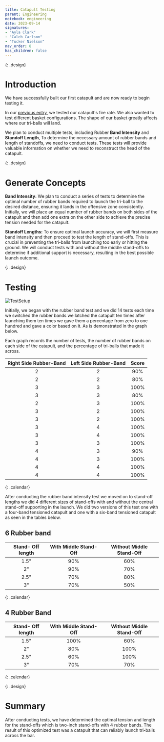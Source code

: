```yaml
---
title: Catapult Testing 
parent: Engineering
notebook: engineering
date: 2023-09-14
signatures:
- "Ayla Clark"
- "Caleb Carlson"
- "Tucker Nielson"
nav_order: 8
has_children: false
---
```


{: .design}
# Introduction 

We have successfully built our first catapult and are now ready to begin testing it. 

In our [previous entry]({{site.url}}/docs/engineering/2023-09-07-CatapultConstruction.html#test), we tested our catapult's fire rate. We also wanted to test different basket configurations. The shape of our basket greatly affects where our tri-balls will land.

We plan to conduct multiple tests, including Rubber **Band Intensity** and **Standoff Length**, To determine the necessary amount of rubber bands and length of standoffs, we need to conduct tests. These tests will provide valuable information on whether we need to reconstruct the head of the catapult.

{: .design}
# Generate Concepts 

**Band Intensity:** We plan to conduct a series of tests to determine the optimal number of rubber bands required to launch the tri-ball to the desired distance, ensuring it lands in the offensive zone consistently. Initially, we will place an equal number of rubber bands on both sides of the catapult and then add one extra on the other side to achieve the precise tension needed for the catapult.

**Standoff Lengths:** To ensure optimal launch accuracy, we will first measure band intensity and then proceed to test the length of stand-offs. This is crucial in preventing the tri-balls from launching too early or hitting the ground. We will conduct tests with and without the middle stand-offs to determine if additional support is necessary, resulting in the best possible launch outcome.

{: .design}
# Testing

![TestSetup](/assets/engineering/Cata/Catapult%20Testing.png)

Initially, we began with the rubber band test and we did 14 tests each time we switched the rubber bands we latched the catapult ten times after launching them ten times we gave them a percentage from zero to one hundred and gave a color based on it. As is demonstrated in the graph below.

Each graph records the number of tests, the number of rubber bands on each side of the catapult, and the percentage of tri-balls that made it across.

| Right Side Rubber-Band | Left Side Rubber-Band | Score |
|:--:|:---:|:---:|
| 2 | 2 | 90% |
| 2 | 2 | 80% | 
| 3 | 3 | 100% |
| 3 | 3 | 80% |
| 2 | 3 | 100% |
| 3 | 2 | 100% |
| 3 | 2 | 100% |
| 3 | 4 | 100% |
| 3 | 4 | 100% |
| 3 | 3 | 100% |
| 4 | 3 | 90% |
| 4 | 3 | 100% |
| 4 | 4 | 100% |
| 4 | 4 | 100% |
{: .calendar}

After conducting the rubber band intensity test we moved on to stand-off lengths we did 4 different sizes of stand-offs with and without the central stand-off supporting in the launch. We did two versions of this test one with a four-band tensioned catapult and one with a six-band tensioned catapult as seen in the tables below. 

## 6 Rubber band

| Stand- Off length | With Middle Stand-Off | Without Middle Stand-Off |
|:--:|:---:|:---:|
| 1.5" | 90% | 60% |
| 2" | 90% | 70% | 
| 2.5" | 70% | 80% |
| 3" | 70% | 50% |
{: .calendar}

## 4 Rubber Band

| Stand- Off length | With Middle Stand-Off | Without Middle Stand-Off |
|:--:|:---:|:---:|
| 1.5" | 100% | 60% |
| 2" | 80% | 100% |
| 2.5" | 60% | 100% |
| 3" | 70% | 70% |
{: .calendar}

{: .design}
# Summary

After conducting tests, we have determined the optimal tension and length for the stand-offs which is two-inch stand-offs with 4 rubber bands. The result of this optimized test was a catapult that can reliably launch tri-balls across the bar.